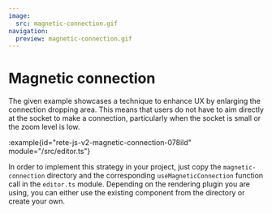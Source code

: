 ```yaml
---
image:
  src: magnetic-connection.gif
navigation:
  preview: magnetic-connection.gif
---
```


# Magnetic connection

The given example showcases a technique to enhance UX by enlarging the connection dropping area. This means that users do not have to aim directly at the socket to make a connection, particularly when the socket is small or the zoom level is low.

:example{id="rete-js-v2-magnetic-connection-078ild" module="/src/editor.ts"}

In order to implement this strategy in your project, just copy the `magnetic-connection` directory and the corresponding `useMagneticConnection` function call in the `editor.ts` module. Depending on the rendering plugin you are using, you can either use the existing component from the directory or create your own.
